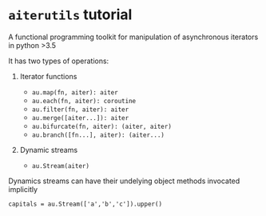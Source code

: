 # `aiterutils` tutorial

A functional programming toolkit for manipulation of asynchronous iterators in python >3.5

It has two types of operations:

1. Iterator functions
   * `au.map(fn, aiter): aiter`
   * `au.each(fn, aiter): coroutine`
   * `au.filter(fn, aiter): aiter`
   * `au.merge([aiter...]): aiter`
   * `au.bifurcate(fn, aiter): (aiter, aiter)`
   * `au.branch([fn...], aiter): (aiter...)`

2. Dynamic streams
   * `au.Stream(aiter)`

Dynamics streams can have their undelying object methods invocated implicitly

```
capitals = au.Stream(['a','b','c']).upper()
